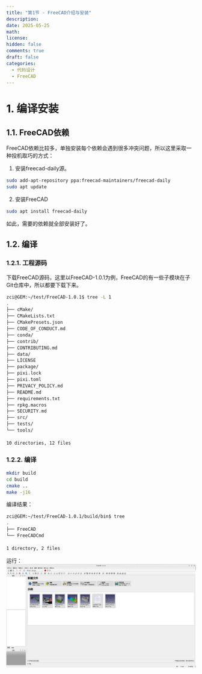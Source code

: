 ```yaml
---
title: "第1节 - FreeCAD介绍与安装"
description: 
date: 2025-05-25
math: 
license: 
hidden: false
comments: true
draft: false
categories:
  - 代码设计
  - FreeCAD
---
```


# 1. 编译安装
## 1.1. FreeCAD依赖
FreeCAD依赖比较多，单独安装每个依赖会遇到很多冲突问题，所以这里采取一种投机取巧的方式：   
1. 安装freecad-daily源。  
```bash
sudo add-apt-repository ppa:freecad-maintainers/freecad-daily
sudo apt update
```
2. 安装FreeCAD   
```bash
sudo apt install freecad-daily
```
如此，需要的依赖就全部安装好了。

## 1.2. 编译
### 1.2.1. 工程源码
下载FreeCAD源码，这里以FreeCAD-1.0.1为例，FreeCAD的有一些子模块在子Git仓库中，所以都要下载下来。    
```bash
zci@GEM:~/test/FreeCAD-1.0.1$ tree -L 1
.
├── cMake/
├── CMakeLists.txt
├── CMakePresets.json
├── CODE_OF_CONDUCT.md
├── conda/
├── contrib/
├── CONTRIBUTING.md
├── data/
├── LICENSE
├── package/
├── pixi.lock
├── pixi.toml
├── PRIVACY_POLICY.md
├── README.md
├── requirements.txt
├── rpkg.macros
├── SECURITY.md
├── src/
├── tests/
└── tools/

10 directories, 12 files
```



### 1.2.2. 编译
```bash
mkdir build
cd build  
cmake ..
make -j16
```
编译结果：  
```bash
zci@GEM:~/test/FreeCAD-1.0.1/build/bin$ tree 
.
├── FreeCAD
└── FreeCADCmd

1 directory, 2 files
```
运行：  
![](image.png)   

